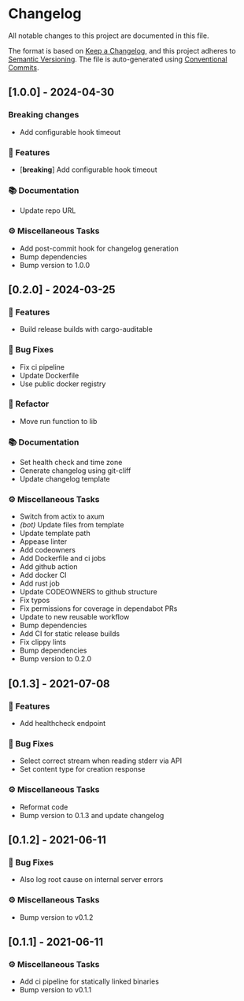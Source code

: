 # Changelog

All notable changes to this project are documented in this file.

The format is based on [Keep a Changelog], and this project adheres to
[Semantic Versioning]. The file is auto-generated using [Conventional Commits].

[keep a changelog]: https://keepachangelog.com/en/1.0.0/
[semantic versioning]: https://semver.org/spec/v2.0.0.html
[conventional commits]: https://www.conventionalcommits.org/en/v1.0.0/

## [1.0.0] - 2024-04-30
### Breaking changes
 - Add configurable hook timeout

### 🚀 Features

- [**breaking**] Add configurable hook timeout

### 📚 Documentation

- Update repo URL

### ⚙️ Miscellaneous Tasks

- Add post-commit hook for changelog generation
- Bump dependencies
- Bump version to 1.0.0


## [0.2.0] - 2024-03-25

### 🚀 Features

- Build release builds with cargo-auditable

### 🐛 Bug Fixes

- Fix ci pipeline
- Update Dockerfile
- Use public docker registry

### 🚜 Refactor

- Move run function to lib

### 📚 Documentation

- Set health check and time zone
- Generate changelog using git-cliff
- Update changelog template

### ⚙️ Miscellaneous Tasks

- Switch from actix to axum
- *(bot)* Update files from template
- Update template path
- Appease linter
- Add codeowners
- Add Dockerfile and ci jobs
- Add github action
- Add docker CI
- Add rust job
- Update CODEOWNERS to github structure
- Fix typos
- Fix permissions for coverage in dependabot PRs
- Update to new reusable workflow
- Bump dependencies
- Add CI for static release builds
- Fix clippy lints
- Bump dependencies
- Bump version to 0.2.0


## [0.1.3] - 2021-07-08

### 🚀 Features

- Add healthcheck endpoint

### 🐛 Bug Fixes

- Select correct stream when reading stderr via API
- Set content type for creation response

### ⚙️ Miscellaneous Tasks

- Reformat code
- Bump version to 0.1.3 and update changelog


## [0.1.2] - 2021-06-11

### 🐛 Bug Fixes

- Also log root cause on internal server errors

### ⚙️ Miscellaneous Tasks

- Bump version to v0.1.2


## [0.1.1] - 2021-06-11

### ⚙️ Miscellaneous Tasks

- Add ci pipeline for statically linked binaries
- Bump version to v0.1.1


<!-- generated by git-cliff -->
